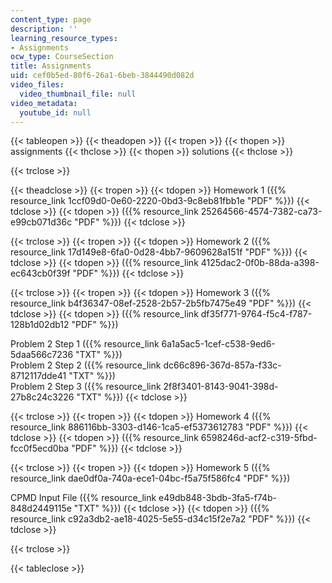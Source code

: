 ```yaml
---
content_type: page
description: ''
learning_resource_types:
- Assignments
ocw_type: CourseSection
title: Assignments
uid: cef0b5ed-80f6-26a1-6beb-3844490d082d
video_files:
  video_thumbnail_file: null
video_metadata:
  youtube_id: null
---
```


{{< tableopen >}}
{{< theadopen >}}
{{< tropen >}}
{{< thopen >}}
assignments
{{< thclose >}}
{{< thopen >}}
solutions
{{< thclose >}}

{{< trclose >}}

{{< theadclose >}}
{{< tropen >}}
{{< tdopen >}}
Homework 1 ({{% resource_link 1ccf09d0-0e60-2220-0bd3-9c8eb81fbb1e "PDF" %}})
{{< tdclose >}}
{{< tdopen >}}
({{% resource_link 25264566-4574-7382-ca73-e99cb071d36c "PDF" %}})
{{< tdclose >}}

{{< trclose >}}
{{< tropen >}}
{{< tdopen >}}
Homework 2 ({{% resource_link 17d149e8-6fa0-0d28-4bb7-9609628a151f "PDF" %}})
{{< tdclose >}}
{{< tdopen >}}
({{% resource_link 4125dac2-0f0b-88da-a398-ec643cb0f39f "PDF" %}})
{{< tdclose >}}

{{< trclose >}}
{{< tropen >}}
{{< tdopen >}}
Homework 3 ({{% resource_link b4f36347-08ef-2528-2b57-2b5fb7475e49 "PDF" %}})
{{< tdclose >}}
{{< tdopen >}}
({{% resource_link df35f771-9764-f5c4-f787-128b1d02db12 "PDF" %}})  
  
Problem 2 Step 1 ({{% resource_link 6a1a5ac5-1cef-c538-9ed6-5daa566c7236 "TXT" %}})  
Problem 2 Step 2 ({{% resource_link dc66c896-367d-857a-f33c-8712117dde41 "TXT" %}})  
Problem 2 Step 3 ({{% resource_link 2f8f3401-8143-9041-398d-27b8c24c3226 "TXT" %}})
{{< tdclose >}}

{{< trclose >}}
{{< tropen >}}
{{< tdopen >}}
Homework 4 ({{% resource_link 886116bb-3303-d146-1ca5-ef5373612783 "PDF" %}})
{{< tdclose >}}
{{< tdopen >}}
({{% resource_link 6598246d-acf2-c319-5fbd-fcc0f5ecd0ba "PDF" %}})
{{< tdclose >}}

{{< trclose >}}
{{< tropen >}}
{{< tdopen >}}
Homework 5 ({{% resource_link dae0df0a-740a-ece1-04bc-f5a75f586fc4 "PDF" %}})  
  
CPMD Input File ({{% resource_link e49db848-3bdb-3fa5-f74b-848d2449115e "TXT" %}})
{{< tdclose >}}
{{< tdopen >}}
({{% resource_link c92a3db2-ae18-4025-5e55-d34c15f2e7a2 "PDF" %}})
{{< tdclose >}}

{{< trclose >}}

{{< tableclose >}}